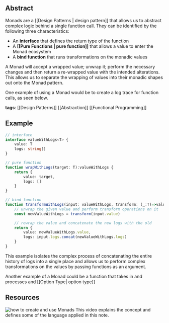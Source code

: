 ## Abstract

Monads are a [[Design Patterns | design pattern]] that allows us to abstract complex logic behind a single function call. They can be identified by the following three characteristics:

- An **interface** that defines the return type of the function
- A **[[Pure Functions | pure function]]** that allows a value to enter the Monad ecosystem
- A **bind function** that runs transformations on the monadic values

A Monad will accept a wrapped value; unwrap it; perform the necessary changes and then return a re-wrapped value with the intended alterations. This allows us to separate the wrapping of values into their monadic shapes out onto the Monad pattern.

One example of using a Monad would be to create a log trace for function calls, as seen below.

**tags**: [[Design Patterns]] [[Abstraction]] [[Functional Programming]]  
## Example

```typescript
// interface
interface valueWithLogs<T> {
	value: T
	logs: string[]
}

// pure function
function wrapWithLogs(target: T):valueWithLogs {
	return {
		value: target,
		logs: []
	}
}

// bind function
function transformWithLogs(input: valueWithLogs, transform: (_:T)=>valueWithLogs): valueWithLogs {
	// unwrap the given value and perform transform operations on it
	const newValueWithLogs = transform(input.value)

	// rewrap the value and concatenate the new logs with the old
	return {
		value: newValueWithLogs.value,
		logs: input.logs.concat(newValueWithLogs.logs)
	}
}
```
This example isolates the complex process of concatenating the entire history of logs into a single place and allows us to perform complex transformations on the values by passing functions as an argument.

Another example of a Monad could be a function that takes in and processes and [[Option Type| option type]] 
## Resources
![how to create and use Monads](https://www.youtube.com/watch?v=C2w45qRc3aU)
This video explains the concept and defines some of the language applied in this note.